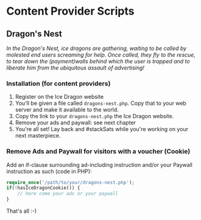 # Content Provider Scripts

## Dragon's Nest
_In the Dragon's Nest, ice dragons are gathering, waiting to be called by molested end users screaming for help.
Once called, they fly to the rescue, to tear down the (payment)walls behind which the user is trapped and to liberate him from the ubiquitous assault of advertising!_

### Installation (for content providers)
1. Register on the Ice Dragon website
2. You'll be given a file called `dragons-nest.php`. Copy that to your web server and make it available to the world.
3. Copy the link to your `dragons-nest.php` the Ice Dragon website.
4. Remove your ads and paywall: see next chapter
5. You're all set! Lay back and #stackSats while you're working on your next masterpiece.

### Remove Ads and Paywall for visitors with a voucher (Cookie)
Add an if-clause surrounding ad-including instruction and/or your Paywall instruction as such (code in PHP):
```php
require_once('/path/to/your/dragons-nest.php');
if(!hasIceDragonCookie()) {
    // here come your ads or your paywall
}
```
That's all :-)
